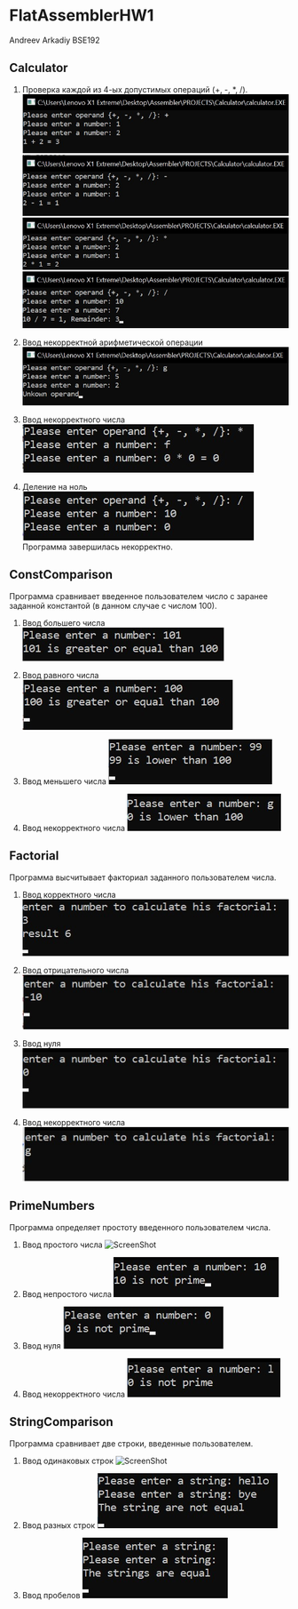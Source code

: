 # FlatAssemblerHW1
Andreev Arkadiy BSE192

## Calculator
1) Проверка каждой из 4-ых допустимых операций (+, -, *, /).
![ScreenShot](Calculator/plus.jpg?raw=true)
![ScreenShot](Calculator/minus.jpg?raw=true)
![ScreenShot](Calculator/multiplication.jpg?raw=true)
![ScreenShot](Calculator/division.jpg?raw=true)

2) Ввод некорректной арифметической операции
![ScreenShot](Calculator/letter.jpg?raw=true)

3) Ввод некорректного числа
![ScreenShot](Calculator/incorrect_operand.jpg?raw=true)

4) Деление на ноль
![ScreenShot](Calculator/zero.jpg?raw=true)
Программа завершилась некорректно.

## ConstComparison
Программа сравнивает введенное пользователем число с заранее заданной константой (в данном случае с числом 100).
1) Ввод большего числа
![ScreenShot](ConstComparison/greater.jpg)

2) Ввод равного числа
![ScreenShot](ConstComparison/equal.jpg?raw=true)

3) Ввод меньшего числа
![ScreenShot](ConstComparison/lower.jpg?raw=true)

4) Ввод некорректного числа
![ScreenShot](ConstComparison/letter.jpg?raw=true)

## Factorial
Программа высчитывает факториал заданного пользователем числа.
1) Ввод корректного числа
![ScreenShot](Factorial/normal.jpg?raw=true)

2) Ввод отрицательного числа
![ScreenShot](Factorial/negative.jpg?raw=true)

3) Ввод нуля
![ScreenShot](Factorial/zero.jpg?raw=true)

4) Ввод некорректного числа
![ScreenShot](Factorial/letter.jpg?raw=true)

## PrimeNumbers
Программа определяет простоту введенного пользователем числа.
1) Ввод простого числа
![ScreenShot](PrimeNumbers/prime?raw=true)

2) Ввод непростого числа
![ScreenShot](PrimeNumbers/notPrime.jpg?raw=true)

3) Ввод нуля
![ScreenShot](PrimeNumbers/zero.jpg?raw=true)

4) Ввод некорректного числа
![ScreenShot](PrimeNumbers/letter.jpg?raw=true)

## StringComparison
Программа сравнивает две строки, введенные пользователем.
1) Ввод одинаковых строк
![ScreenShot](StringComparison/equal?raw=true)

2) Ввод разных строк
![ScreenShot](StringComparison/unequal.jpg?raw=true)

3) Ввод пробелов
![ScreenShot](StringComparison/spaces.jpg?raw=true)

